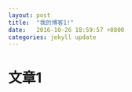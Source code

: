 ```yaml
---
layout: post
title:  "我的博客1!"
date:   2016-10-26 18:59:57 +0800
categories: jekyll update
---
```

# 文章1
